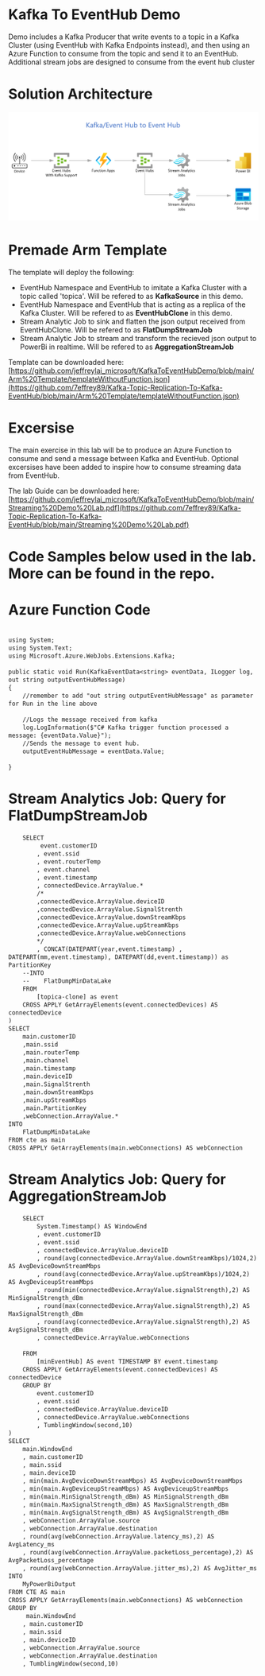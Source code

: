 # Kafka To EventHub Demo
Demo includes a Kafka Producer that write events to a topic in a Kafka Cluster (using EventHub with Kafka Endpoints instead), and then using an Azure Function to consume from the topic and send it to an EventHub. Additional stream jobs are designed to consume from the event hub cluster

# Solution Architecture
![Architecture](/Screenshots/Architecture.png?raw=true "Architecture")

# Premade Arm Template
The template will deploy the following:
- EventHub Namespace and EventHub to imitate a Kafka Cluster with a topic called 'topica'. Will be refered to as **KafkaSource** in this demo.
- EventHub Namespace and EventHub that is acting as a replica of the Kafka Cluster. Will be refered to as **EventHubClone** in this demo.
- Stream Analytic Job to sink and flatten the json output received from EventHubClone. Will be refered to as **FlatDumpStreamJob**
- Stream Analytic Job to stream and transform the recieved json output to PowerBi in realtime. Will be refered to as **AggregationStreamJob**

Template can be downloaded here: [https://github.com/jeffreylai_microsoft/KafkaToEventHubDemo/blob/main/Arm%20Template/templateWithoutFunction.json](https://github.com/7effrey89/Kafka-Topic-Replication-To-Kafka-EventHub/blob/main/Arm%20Template/templateWithoutFunction.json)

# Excersise
The main exercise in this lab will be to produce an Azure Function to consume and send a message between Kafka and EventHub.
Optional excersises have been added to inspire how to consume streaming data from EventHub.

The lab Guide can be downloaded here: [https://github.com/jeffreylai_microsoft/KafkaToEventHubDemo/blob/main/Streaming%20Demo%20Lab.pdf](https://github.com/7effrey89/Kafka-Topic-Replication-To-Kafka-EventHub/blob/main/Streaming%20Demo%20Lab.pdf)

# Code Samples below used in the lab. More can be found in the repo.

# Azure Function Code
```#r "Microsoft.Azure.WebJobs.Extensions.Kafka"

using System;
using System.Text;
using Microsoft.Azure.WebJobs.Extensions.Kafka;

public static void Run(KafkaEventData<string> eventData, ILogger log, out string outputEventHubMessage)
{   
    //remember to add "out string outputEventHubMessage" as parameter for Run in the line above
    
    //Logs the message received from kafka
    log.LogInformation($"C# Kafka trigger function processed a message: {eventData.Value}");
    //Sends the message to event hub.
    outputEventHubMessage = eventData.Value;

}
```

# Stream Analytics Job: Query for FlatDumpStreamJob 
```WITH cte as (
    SELECT
         event.customerID
        , event.ssid
        , event.routerTemp
        , event.channel
        , event.timestamp
        , connectedDevice.ArrayValue.*
        /*
        ,connectedDevice.ArrayValue.deviceID
        ,connectedDevice.ArrayValue.SignalStrenth
        ,connectedDevice.ArrayValue.downStreamKbps
        ,connectedDevice.ArrayValue.upStreamKbps
        ,connectedDevice.ArrayValue.webConnections
        */
        , CONCAT(DATEPART(year,event.timestamp) , DATEPART(mm,event.timestamp), DATEPART(dd,event.timestamp)) as PartitionKey
    --INTO
    --    FlatDumpMinDataLake
    FROM
        [topica-clone] as event
    CROSS APPLY GetArrayElements(event.connectedDevices) AS connectedDevice
)
SELECT 
    main.customerID
    ,main.ssid
    ,main.routerTemp
    ,main.channel
    ,main.timestamp
    ,main.deviceID
    ,main.SignalStrenth
    ,main.downStreamKbps
    ,main.upStreamKbps
    ,main.PartitionKey
    ,webConnection.ArrayValue.*
INTO
    FlatDumpMinDataLake
FROM cte as main
CROSS APPLY GetArrayElements(main.webConnections) AS webConnection
```

# Stream Analytics Job: Query for AggregationStreamJob 
```WITH CTE AS (
    SELECT
        System.Timestamp() AS WindowEnd
        , event.customerID
        , event.ssid
        , connectedDevice.ArrayValue.deviceID
        , round(avg(connectedDevice.ArrayValue.downStreamKbps)/1024,2) AS AvgDeviceDownStreamMbps
        , round(avg(connectedDevice.ArrayValue.upStreamKbps)/1024,2) AS AvgDeviceupStreamMbps
        , round(min(connectedDevice.ArrayValue.signalStrength),2) AS MinSignalStrength_dBm
        , round(max(connectedDevice.ArrayValue.signalStrength),2) AS MaxSignalStrength_dBm
        , round(avg(connectedDevice.ArrayValue.signalStrength),2) AS AvgSignalStrength_dBm
        , connectedDevice.ArrayValue.webConnections

    FROM
        [minEventHub] AS event TIMESTAMP BY event.timestamp
    CROSS APPLY GetArrayElements(event.connectedDevices) AS connectedDevice
    GROUP BY 
        event.customerID
        , event.ssid
        , connectedDevice.ArrayValue.deviceID
        , connectedDevice.ArrayValue.webConnections
        , TumblingWindow(second,10)
)
SELECT 
    main.WindowEnd
    , main.customerID
    , main.ssid
    , main.deviceID
    , min(main.AvgDeviceDownStreamMbps) AS AvgDeviceDownStreamMbps
    , min(main.AvgDeviceupStreamMbps) AS AvgDeviceupStreamMbps
    , min(main.MinSignalStrength_dBm) AS MinSignalStrength_dBm
    , min(main.MaxSignalStrength_dBm) AS MaxSignalStrength_dBm
    , min(main.AvgSignalStrength_dBm) AS AvgSignalStrength_dBm
    , webConnection.ArrayValue.source
    , webConnection.ArrayValue.destination
    , round(avg(webConnection.ArrayValue.latency_ms),2) AS AvgLatency_ms
    , round(avg(webConnection.ArrayValue.packetLoss_percentage),2) AS AvgPacketLoss_percentage
    , round(avg(webConnection.ArrayValue.jitter_ms),2) AS AvgJitter_ms
INTO
    MyPowerBiOutput
FROM CTE AS main
CROSS APPLY GetArrayElements(main.webConnections) AS webConnection
GROUP BY 
     main.WindowEnd
    , main.customerID
    , main.ssid
    , main.deviceID
    , webConnection.ArrayValue.source
    , webConnection.ArrayValue.destination
    , TumblingWindow(second,10)
```
